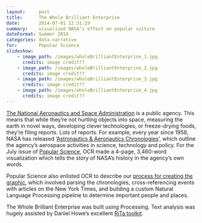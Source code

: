 ```yaml
---
layout:     post
title:      The Whole Brilliant Enterprise
date:       2014-07-01 12:31:19
summary:    visualized NASA’s effect on popular culture
dateFormat: Summer 2014
categories: data narrative
for:        Popular Science
slideshow:
    - image_path: /images/wholeBrilliantEnterprise_1.jpg
      credits: image credit??
    - image_path: /images/wholeBrilliantEnterprise_2.jpg
      credits: image credit??
    - image_path: /images/wholeBrilliantEnterprise_3.jpg
      credits: image credit??
    - image_path: /images/wholeBrilliantEnterprise_4.jpg
      credits: image credit??
---
```


<a href="http://www.nasa.gov/" target="_blank">The National Aeronautics and Space Administration</a> is a public agency. This means that while they’re not hurtling objects into space, measuring the earth in novel ways, developing clever technologies, or freeze-drying foods, they’re filing reports. Lots of reports. For example, every year since 1958, NASA has released ‘<a href="http://history.nasa.gov/timeline.html" target="_blank">Astronautics & Aeronautics Chronologies</a>’, which outline the agency’s aerospace activities in science, technology and policy. For the July issue of <a href="http://www.popsci.com/article/science/whole-brilliant-enterprise-nasa%E2%80%99s-first-50-years-one-interactive-graphic" target="_blank">Popular Science</a>, OCR made a 4-page, 3,460-word visualization which tells the story of NASA’s history in the agency’s own words.

Popular Science also enlisted OCR to describe our <a href="http://www.popsci.com/article/science/behind-scenes-%E2%80%9C-whole-brilliant-enterprise%E2%80%9D" target="_blank">process for creating the graphic</a>, which involved parsing the chronologies, cross-referencing events with articles on the New York Times, and building a custom Natural Language Processing pipeline to determine important people and places.

The Whole Brilliant Enterprise was built using Processing. Text analysis was hugely assisted by Daniel Howe’s excellent <a href="http://rednoise.org/rita/" target="_blank">RiTa toolkit</a>.